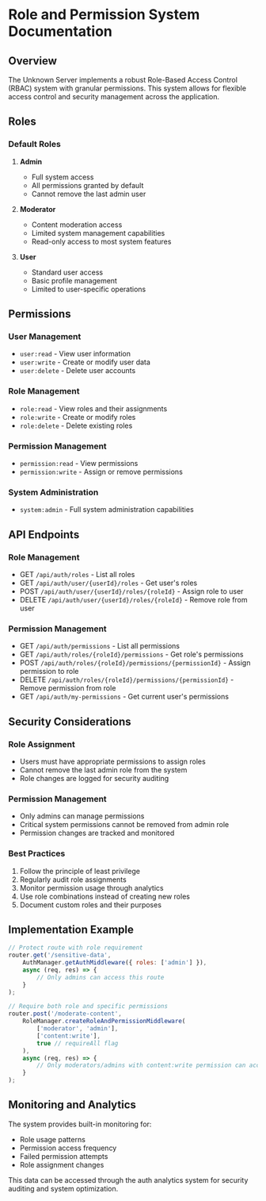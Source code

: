 # Role and Permission System Documentation

## Overview
The Unknown Server implements a robust Role-Based Access Control (RBAC) system with granular permissions. This system allows for flexible access control and security management across the application.

## Roles

### Default Roles
1. **Admin**
   - Full system access
   - All permissions granted by default
   - Cannot remove the last admin user

2. **Moderator**
   - Content moderation access
   - Limited system management capabilities
   - Read-only access to most system features

3. **User**
   - Standard user access
   - Basic profile management
   - Limited to user-specific operations

## Permissions

### User Management
- `user:read` - View user information
- `user:write` - Create or modify user data
- `user:delete` - Delete user accounts

### Role Management
- `role:read` - View roles and their assignments
- `role:write` - Create or modify roles
- `role:delete` - Delete existing roles

### Permission Management
- `permission:read` - View permissions
- `permission:write` - Assign or remove permissions

### System Administration
- `system:admin` - Full system administration capabilities

## API Endpoints

### Role Management
- GET `/api/auth/roles` - List all roles
- GET `/api/auth/user/{userId}/roles` - Get user's roles
- POST `/api/auth/user/{userId}/roles/{roleId}` - Assign role to user
- DELETE `/api/auth/user/{userId}/roles/{roleId}` - Remove role from user

### Permission Management
- GET `/api/auth/permissions` - List all permissions
- GET `/api/auth/roles/{roleId}/permissions` - Get role's permissions
- POST `/api/auth/roles/{roleId}/permissions/{permissionId}` - Assign permission to role
- DELETE `/api/auth/roles/{roleId}/permissions/{permissionId}` - Remove permission from role
- GET `/api/auth/my-permissions` - Get current user's permissions

## Security Considerations

### Role Assignment
- Users must have appropriate permissions to assign roles
- Cannot remove the last admin role from the system
- Role changes are logged for security auditing

### Permission Management
- Only admins can manage permissions
- Critical system permissions cannot be removed from admin role
- Permission changes are tracked and monitored

### Best Practices
1. Follow the principle of least privilege
2. Regularly audit role assignments
3. Monitor permission usage through analytics
4. Use role combinations instead of creating new roles
5. Document custom roles and their purposes

## Implementation Example

```javascript
// Protect route with role requirement
router.get('/sensitive-data',
    AuthManager.getAuthMiddleware({ roles: ['admin'] }),
    async (req, res) => {
        // Only admins can access this route
    }
);

// Require both role and specific permissions
router.post('/moderate-content',
    RoleManager.createRoleAndPermissionMiddleware(
        ['moderator', 'admin'],
        ['content:write'],
        true // requireAll flag
    ),
    async (req, res) => {
        // Only moderators/admins with content:write permission can access
    }
);
```

## Monitoring and Analytics

The system provides built-in monitoring for:
- Role usage patterns
- Permission access frequency
- Failed permission attempts
- Role assignment changes

This data can be accessed through the auth analytics system for security auditing and system optimization.